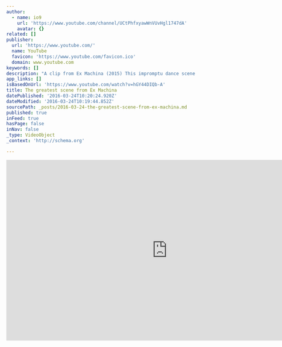 ```yaml
---
author:
  - name: io9
    url: 'https://www.youtube.com/channel/UCtPhfxyawWnVUvHgl1747dA'
    avatar: {}
related: []
publisher:
  url: 'https://www.youtube.com/'
  name: YouTube
  favicon: 'https://www.youtube.com/favicon.ico'
  domain: www.youtube.com
keywords: []
description: "A clip from Ex Machina (2015) This impromptu dance scene is the most brilliant moment in Ex Machina, and now we can't stop rewatching it. We come from the future! io9.com"
app_links: []
isBasedOnUrl: 'https://www.youtube.com/watch?v=hGY44DIQb-A'
title: The greatest scene from Ex Machina
datePublished: '2016-03-24T10:20:24.920Z'
dateModified: '2016-03-24T10:19:44.852Z'
sourcePath: _posts/2016-03-24-the-greatest-scene-from-ex-machina.md
published: true
inFeed: true
hasPage: false
inNav: false
_type: VideoObject
_context: 'http://schema.org'

---
```

<iframe src="https://cdn.embedly.com/widgets/media.html?src=https%3A%2F%2Fwww.youtube.com%2Fembed%2FhGY44DIQb-A%3Ffeature%3Doembed&amp;url=https%3A%2F%2Fwww.youtube.com%2Fwatch%3Fv%3DhGY44DIQb-A&amp;image=https%3A%2F%2Fi.ytimg.com%2Fvi%2FhGY44DIQb-A%2Fhqdefault.jpg&amp;key=b7d04c9b404c499eba89ee7072e1c4f7&amp;type=text%2Fhtml&amp;schema=youtube" width="854" height="480" scrolling="no" frameborder="0" allowfullscreen="allowfullscreen" style=""></iframe>